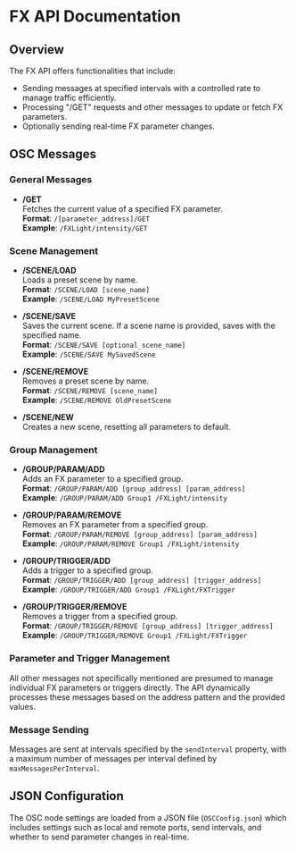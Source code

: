 # FX API Documentation

## Overview

The FX API offers functionalities that include:

- Sending messages at specified intervals with a controlled rate to manage traffic efficiently.
- Processing "/GET" requests and other messages to update or fetch FX parameters.
- Optionally sending real-time FX parameter changes.

## OSC Messages

### General Messages

- **/GET**  
  Fetches the current value of a specified FX parameter.  
  **Format**: `/[parameter_address]/GET`  
  **Example**: `/FXLight/intensity/GET`

### Scene Management

- **/SCENE/LOAD**  
  Loads a preset scene by name.  
  **Format**: `/SCENE/LOAD [scene_name]`  
  **Example**: `/SCENE/LOAD MyPresetScene`

- **/SCENE/SAVE**  
  Saves the current scene. If a scene name is provided, saves with the specified name.  
  **Format**: `/SCENE/SAVE [optional_scene_name]`  
  **Example**: `/SCENE/SAVE MySavedScene`

- **/SCENE/REMOVE**  
  Removes a preset scene by name.  
  **Format**: `/SCENE/REMOVE [scene_name]`  
  **Example**: `/SCENE/REMOVE OldPresetScene`

- **/SCENE/NEW**  
  Creates a new scene, resetting all parameters to default.

### Group Management

- **/GROUP/PARAM/ADD**  
  Adds an FX parameter to a specified group.  
  **Format**: `/GROUP/PARAM/ADD [group_address] [param_address]`  
  **Example**: `/GROUP/PARAM/ADD Group1 /FXLight/intensity`

- **/GROUP/PARAM/REMOVE**  
  Removes an FX parameter from a specified group.  
  **Format**: `/GROUP/PARAM/REMOVE [group_address] [param_address]`  
  **Example**: `/GROUP/PARAM/REMOVE Group1 /FXLight/intensity`

- **/GROUP/TRIGGER/ADD**  
  Adds a trigger to a specified group.  
  **Format**: `/GROUP/TRIGGER/ADD [group_address] [trigger_address]`  
  **Example**: `/GROUP/TRIGGER/ADD Group1 /FXLight/FXTrigger`

- **/GROUP/TRIGGER/REMOVE**  
  Removes a trigger from a specified group.  
  **Format**: `/GROUP/TRIGGER/REMOVE [group_address] [trigger_address]`  
  **Example**: `/GROUP/TRIGGER/REMOVE Group1 /FXLight/FXTrigger`

### Parameter and Trigger Management

All other messages not specifically mentioned are presumed to manage individual FX parameters or triggers directly. The API dynamically processes these messages based on the address pattern and the provided values.


### Message Sending 

Messages are sent at intervals specified by the `sendInterval` property, with a maximum number of messages per interval defined by `maxMessagesPerInterval`. 


## JSON Configuration

The OSC node settings are loaded from a JSON file (`OSCConfig.json`) which includes settings such as local and remote ports, send intervals, and whether to send parameter changes in real-time.

